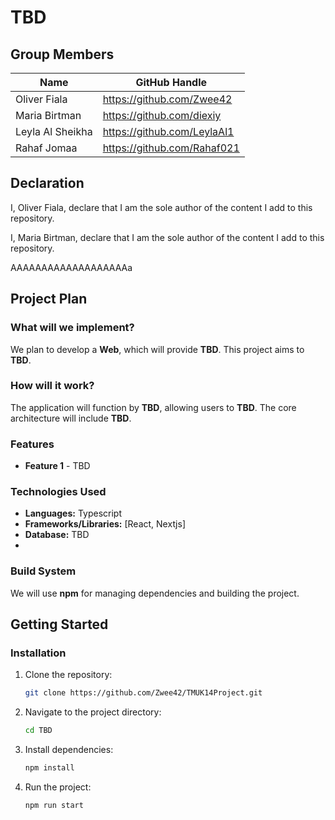 # TBD

## Group Members
| Name            | GitHub Handle    |
|----------------|----------------|
| Oliver Fiala   | https://github.com/Zwee42  |
| Maria Birtman      | https://github.com/diexiy   |
| Leyla Al Sheikha     | https://github.com/LeylaAl1   |
| Rahaf Jomaa      | https://github.com/Rahaf021   |

## Declaration

I, Oliver Fiala, declare that I am the sole author of the content I add to this repository.

I, Maria Birtman, declare that I am the sole author of the content I add to this repository.

AAAAAAAAAAAAAAAAAAAa

## Project Plan
### What will we implement?
We plan to develop a **Web**, which will provide **TBD**. This project aims to **TBD**.

### How will it work?
The application will function by **TBD**, allowing users to **TBD**. The core architecture will include **TBD**.

### Features
- **Feature 1** - TBD

### Technologies Used
- **Languages:** Typescript
- **Frameworks/Libraries:** [React, Nextjs]
- **Database:** TBD
- 
### Build System
We will use **npm** for managing dependencies and building the project. 

## Getting Started
### Installation
1. Clone the repository:
   ```sh
   git clone https://github.com/Zwee42/TMUK14Project.git
   ```
2. Navigate to the project directory:
   ```sh
   cd TBD
   ```
3. Install dependencies:
   ```sh
   npm install
   ```
4. Run the project:
   ```sh
   npm run start
   ```

